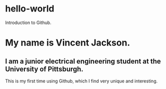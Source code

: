 # hello-world
Introduction to Github.

<h1> My name is Vincent Jackson. </h1>
<h2> I am a junior electrical engineering student at the University of Pittsburgh. </h2>

<p> This is my first time using Github, which I find very unique and interesting. </p>
